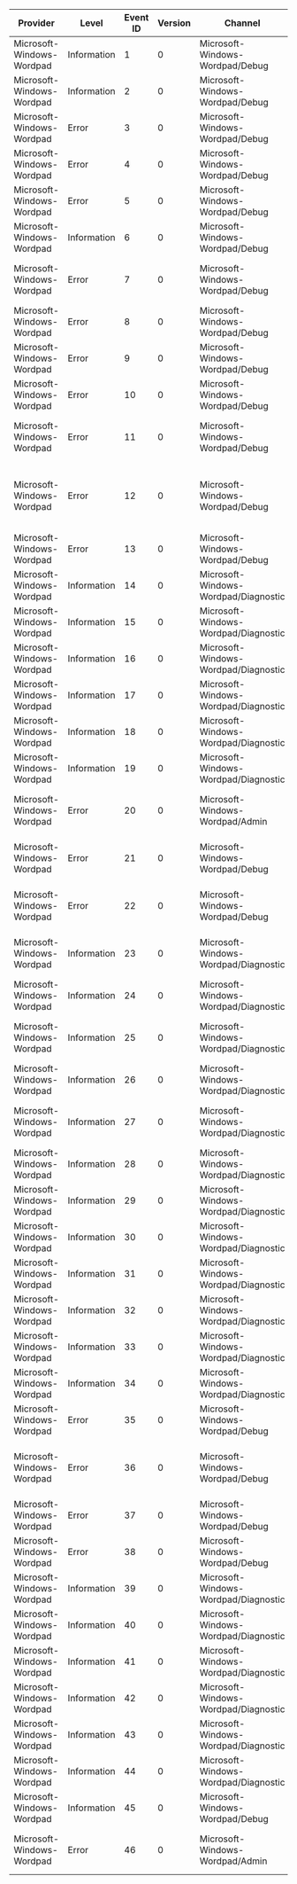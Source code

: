 Provider                   |  Level        |  Event ID  |  Version  |  Channel                               |  Task                        |  Opcode  |  Keyword  |  Message
---------------------------|---------------|------------|-----------|----------------------------------------|------------------------------|----------|-----------|--------------------------------------------------------------------------
Microsoft-Windows-Wordpad  |  Information  |  1         |  0        |  Microsoft-Windows-Wordpad/Debug       |                              |          |           |
Microsoft-Windows-Wordpad  |  Information  |  2         |  0        |  Microsoft-Windows-Wordpad/Debug       |                              |          |           |
Microsoft-Windows-Wordpad  |  Error        |  3         |  0        |  Microsoft-Windows-Wordpad/Debug       |                              |          |           |  Failed to Initialize
Microsoft-Windows-Wordpad  |  Error        |  4         |  0        |  Microsoft-Windows-Wordpad/Debug       |                              |          |           |
Microsoft-Windows-Wordpad  |  Error        |  5         |  0        |  Microsoft-Windows-Wordpad/Debug       |                              |          |           |
Microsoft-Windows-Wordpad  |  Information  |  6         |  0        |  Microsoft-Windows-Wordpad/Debug       |                              |          |           |
Microsoft-Windows-Wordpad  |  Error        |  7         |  0        |  Microsoft-Windows-Wordpad/Debug       |                              |          |           |  Creation of Window:{StringParam} failed
Microsoft-Windows-Wordpad  |  Error        |  8         |  0        |  Microsoft-Windows-Wordpad/Debug       |                              |          |           |  Intent Load Failed: {StringParam}
Microsoft-Windows-Wordpad  |  Error        |  9         |  0        |  Microsoft-Windows-Wordpad/Debug       |                              |          |           |  New Document Failed: {StringParam}
Microsoft-Windows-Wordpad  |  Error        |  10        |  0        |  Microsoft-Windows-Wordpad/Debug       |                              |          |           |
Microsoft-Windows-Wordpad  |  Error        |  11        |  0        |  Microsoft-Windows-Wordpad/Debug       |                              |          |           |  Insert Picture Failed with HRESULT:{HResultParam}.
Microsoft-Windows-Wordpad  |  Error        |  12        |  0        |  Microsoft-Windows-Wordpad/Debug       |                              |          |           |  Insert Picture Failed with HRESULT:{HResultParam} and Msg:{StringParam}.
Microsoft-Windows-Wordpad  |  Error        |  13        |  0        |  Microsoft-Windows-Wordpad/Debug       |                              |          |           |  GDIPlus Error:{StringParam}.
Microsoft-Windows-Wordpad  |  Information  |  14        |  0        |  Microsoft-Windows-Wordpad/Diagnostic  |  Wordpad_Launch              |  Start   |           |
Microsoft-Windows-Wordpad  |  Information  |  15        |  0        |  Microsoft-Windows-Wordpad/Diagnostic  |  Wordpad_Launch              |  Stop    |           |
Microsoft-Windows-Wordpad  |  Information  |  16        |  0        |  Microsoft-Windows-Wordpad/Diagnostic  |  Wordpad_InsertPicture       |  Start   |           |
Microsoft-Windows-Wordpad  |  Information  |  17        |  0        |  Microsoft-Windows-Wordpad/Diagnostic  |  Wordpad_InsertPicture       |  Stop    |           |
Microsoft-Windows-Wordpad  |  Information  |  18        |  0        |  Microsoft-Windows-Wordpad/Diagnostic  |  Wordpad_ResizePicture       |  Start   |           |
Microsoft-Windows-Wordpad  |  Information  |  19        |  0        |  Microsoft-Windows-Wordpad/Diagnostic  |  Wordpad_ResizePicture       |  Stop    |           |
Microsoft-Windows-Wordpad  |  Error        |  20        |  0        |  Microsoft-Windows-Wordpad/Admin       |                              |          |           |  {StringParam} failed since the system is low on memory.
Microsoft-Windows-Wordpad  |  Error        |  21        |  0        |  Microsoft-Windows-Wordpad/Debug       |                              |          |           |  Msg:{StringParam} .HRESULT:{HResultParam}
Microsoft-Windows-Wordpad  |  Error        |  22        |  0        |  Microsoft-Windows-Wordpad/Debug       |                              |          |           |  Msg:{StringParam} .HRESULT:{DWordParam}
Microsoft-Windows-Wordpad  |  Information  |  23        |  0        |  Microsoft-Windows-Wordpad/Diagnostic  |  Wordpad_LivePreviewShow     |  Start   |           |  Live Preview Show (Type: {Live Preview Type}) Start.
Microsoft-Windows-Wordpad  |  Information  |  24        |  0        |  Microsoft-Windows-Wordpad/Diagnostic  |  Wordpad_LivePreviewShow     |  Stop    |           |
Microsoft-Windows-Wordpad  |  Information  |  25        |  0        |  Microsoft-Windows-Wordpad/Diagnostic  |  Wordpad_LivePreviewCancel   |  Start   |           |  Live Preview Cancel (Type: {Live Preview Type}) Start.
Microsoft-Windows-Wordpad  |  Information  |  26        |  0        |  Microsoft-Windows-Wordpad/Diagnostic  |  Wordpad_LivePreviewCancel   |  Stop    |           |
Microsoft-Windows-Wordpad  |  Information  |  27        |  0        |  Microsoft-Windows-Wordpad/Diagnostic  |  Wordpad_LivePreviewExecute  |  Start   |           |  Live Preview Execute (Type: {Live Preview Type}) Start.
Microsoft-Windows-Wordpad  |  Information  |  28        |  0        |  Microsoft-Windows-Wordpad/Diagnostic  |  Wordpad_LivePreviewExecute  |  Stop    |           |
Microsoft-Windows-Wordpad  |  Information  |  29        |  0        |  Microsoft-Windows-Wordpad/Diagnostic  |  Wordpad_FileOpen            |  Start   |           |
Microsoft-Windows-Wordpad  |  Information  |  30        |  0        |  Microsoft-Windows-Wordpad/Diagnostic  |  Wordpad_FileOpen            |  Stop    |           |
Microsoft-Windows-Wordpad  |  Information  |  31        |  0        |  Microsoft-Windows-Wordpad/Diagnostic  |  Wordpad_FileSave            |  Start   |           |
Microsoft-Windows-Wordpad  |  Information  |  32        |  0        |  Microsoft-Windows-Wordpad/Diagnostic  |  Wordpad_FileSave            |  Stop    |           |
Microsoft-Windows-Wordpad  |  Information  |  33        |  0        |  Microsoft-Windows-Wordpad/Diagnostic  |  Wordpad_Zoom                |  Start   |           |
Microsoft-Windows-Wordpad  |  Information  |  34        |  0        |  Microsoft-Windows-Wordpad/Diagnostic  |  Wordpad_Zoom                |  Stop    |           |
Microsoft-Windows-Wordpad  |  Error        |  35        |  0        |  Microsoft-Windows-Wordpad/Debug       |                              |          |           |  ParseError:{StringParam}.
Microsoft-Windows-Wordpad  |  Error        |  36        |  0        |  Microsoft-Windows-Wordpad/Debug       |                              |          |           |  ParseError: HResult: {StringParam}, Error: {HResultParam}.
Microsoft-Windows-Wordpad  |  Error        |  37        |  0        |  Microsoft-Windows-Wordpad/Debug       |                              |          |           |  ParseError:{HResultParam}.
Microsoft-Windows-Wordpad  |  Error        |  38        |  0        |  Microsoft-Windows-Wordpad/Debug       |                              |          |           |  UnSupported Element:{StringParam}.
Microsoft-Windows-Wordpad  |  Information  |  39        |  0        |  Microsoft-Windows-Wordpad/Diagnostic  |  Wordpad_Docx_Odt_Save       |  Start   |           |
Microsoft-Windows-Wordpad  |  Information  |  40        |  0        |  Microsoft-Windows-Wordpad/Diagnostic  |  Wordpad_Docx_Odt_Save       |  Stop    |           |
Microsoft-Windows-Wordpad  |  Information  |  41        |  0        |  Microsoft-Windows-Wordpad/Diagnostic  |  Wordpad_Docx_Odt_Save       |  Start   |           |
Microsoft-Windows-Wordpad  |  Information  |  42        |  0        |  Microsoft-Windows-Wordpad/Diagnostic  |  Wordpad_Docx_Odt_Save       |  Stop    |           |
Microsoft-Windows-Wordpad  |  Information  |  43        |  0        |  Microsoft-Windows-Wordpad/Diagnostic  |  Wordpad_Docx_Odt_Read       |  Start   |           |
Microsoft-Windows-Wordpad  |  Information  |  44        |  0        |  Microsoft-Windows-Wordpad/Diagnostic  |  Wordpad_Docx_Odt_Read       |  Stop    |           |
Microsoft-Windows-Wordpad  |  Information  |  45        |  0        |  Microsoft-Windows-Wordpad/Debug       |                              |          |           |  Indexed Search String
Microsoft-Windows-Wordpad  |  Error        |  46        |  0        |  Microsoft-Windows-Wordpad/Admin       |                              |          |           |  Wordpad Search Filter Encountered an error
